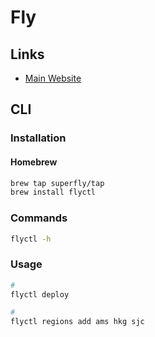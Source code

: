 # Fly

## Links

- [Main Website](https://fly.io)

## CLI

### Installation

#### Homebrew

```sh
brew tap superfly/tap
brew install flyctl
```

### Commands

```sh
flyctl -h
```

### Usage

```sh
#
flyctl deploy

#
flyctl regions add ams hkg sjc
```

